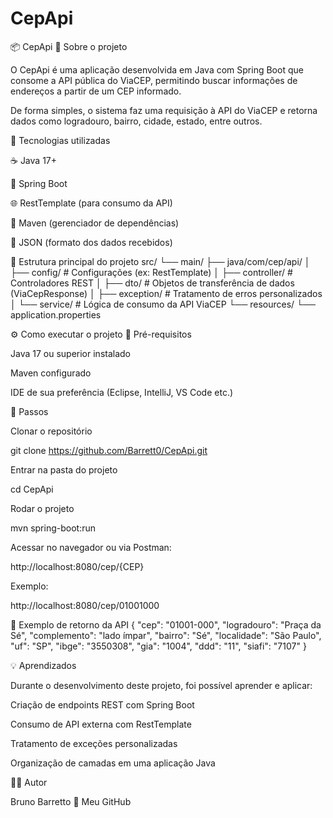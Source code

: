 # CepApi
📦 CepApi
🧭 Sobre o projeto

O CepApi é uma aplicação desenvolvida em Java com Spring Boot que consome a API pública do ViaCEP, permitindo buscar informações de endereços a partir de um CEP informado.

De forma simples, o sistema faz uma requisição à API do ViaCEP e retorna dados como logradouro, bairro, cidade, estado, entre outros.

🚀 Tecnologias utilizadas

☕ Java 17+

🌱 Spring Boot

🌐 RestTemplate (para consumo da API)

🧩 Maven (gerenciador de dependências)

💾 JSON (formato dos dados recebidos)

📁 Estrutura principal do projeto
src/
 └── main/
     ├── java/com/cep/api/
     │   ├── config/        # Configurações (ex: RestTemplate)
     │   ├── controller/    # Controladores REST
     │   ├── dto/           # Objetos de transferência de dados (ViaCepResponse)
     │   ├── exception/     # Tratamento de erros personalizados
     │   └── service/       # Lógica de consumo da API ViaCEP
     └── resources/
         └── application.properties

⚙️ Como executar o projeto
🔹 Pré-requisitos

Java 17 ou superior instalado

Maven configurado

IDE de sua preferência (Eclipse, IntelliJ, VS Code etc.)

🔹 Passos

Clonar o repositório

git clone https://github.com/Barrett0/CepApi.git


Entrar na pasta do projeto

cd CepApi


Rodar o projeto

mvn spring-boot:run


Acessar no navegador ou via Postman:

http://localhost:8080/cep/{CEP}


Exemplo:

http://localhost:8080/cep/01001000

🧠 Exemplo de retorno da API
{
  "cep": "01001-000",
  "logradouro": "Praça da Sé",
  "complemento": "lado ímpar",
  "bairro": "Sé",
  "localidade": "São Paulo",
  "uf": "SP",
  "ibge": "3550308",
  "gia": "1004",
  "ddd": "11",
  "siafi": "7107"
}

💡 Aprendizados

Durante o desenvolvimento deste projeto, foi possível aprender e aplicar:

Criação de endpoints REST com Spring Boot

Consumo de API externa com RestTemplate

Tratamento de exceções personalizadas

Organização de camadas em uma aplicação Java

👨‍💻 Autor

Bruno Barretto
🔗 Meu GitHub
